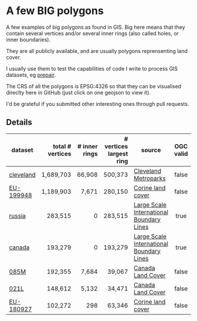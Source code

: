 # A few BIG polygons

A few examples of big polygons as found in GIS.
Big here means that they contain several vertices and/or several inner rings (also called holes, or inner boundaries).

They are all publicly available, and are usually polygons reprensenting land cover.

I usually use them to test the capabilities of code I write to process GIS datasets, eg [prepair](https://github.com/tudelft3d/prepair).

The CRS of all the polygons is EPSG:4326 so that they can be visualised direclty here in GitHub (just click on one geojson to view it).

I'd be grateful if you submitted other interesting ones through pull requests.


## Details

| dataset   | total # vertices | # inner rings | # vertices largest ring | source | OGC valid |
| --------- | ----------------:| -------------:| ------------:| ------ |:---------:|
| [cleveland](https://github.com/hugoledoux/BIGpolygons/blob/master/cleveland.geojson) |  1,689,703 |  66,908 |  500,373  | [Cleveland Metroparks](http://clevelandmetroparks.com)                             | false     |
| [EU-199948](https://github.com/hugoledoux/BIGpolygons/blob/master/EU-199948.geojson) |  1,189,903 |   7,671 |  280,150  | [Corine land cover](http://www.eea.europa.eu/data-and-maps/data/clc-2006-vector-data-version-2)    | false     |
| [russia](https://github.com/hugoledoux/BIGpolygons/blob/master/russia.geojson)       |    283,515 |       0 |  283,515  | [Large Scale International Boundary Lines ](https://hiu.state.gov/data/)           | true      |
| [canada](https://github.com/hugoledoux/BIGpolygons/blob/master/canada.geojson)       |    193,279 |       0 |  193,279  | [Large Scale International Boundary Lines ](https://hiu.state.gov/data/)           | true      |
| [085M](https://github.com/hugoledoux/BIGpolygons/blob/master/085M.geojson)           |    192,355 |   7,684 |   39,067  | [Canada Land Cover](http://www.geobase.ca/geobase/en/data/landcover/index.html)    | false     |
| [021L](https://github.com/hugoledoux/BIGpolygons/blob/master/021L.geojson)           |    148,612 |   5,132 |   34,471  | [Canada Land Cover](http://www.geobase.ca/geobase/en/data/landcover/index.html)    | false     |
| [EU-180927](https://github.com/hugoledoux/BIGpolygons/blob/master/EU-180927.geojson) |    102,272 |     298 |   63,346  | [Corine land cover](http://www.eea.europa.eu/data-and-maps/data/clc-2006-vector-data-version-2)    | false     |
